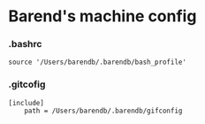 # Barend's machine config

### .bashrc

```
source '/Users/barendb/.barendb/bash_profile'
```

### .gitcofig

```
[include]
    path = /Users/barendb/.barendb/gifconfig
```
